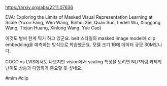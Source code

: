 https://arxiv.org/abs/2211.07636

EVA: Exploring the Limits of Masked Visual Representation Learning at Scale (Yuxin Fang, Wen Wang, Binhui Xie, Quan Sun, Ledell Wu, Xinggang Wang, Tiejun Huang, Xinlong Wang, Yue Cao)

이것도 벌써 한계 찍기 하고 있군요. beit 스타일의 masked image model에 clip embedding을 예측하는 방식으로 학습했군요. 모델 크기 1B에 데이터 규모 30M입니다.

COCO vs LVIS에서도 나오지만 vision에서 scaling 특성을 보려면 NLP처럼 과제의 난이도 상승과 다양화가 중요할 듯 싶네요.

#mlm #clip 